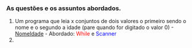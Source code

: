 ### As questões e os assuntos abordados.

1. Um programa que leia x conjuntos de dois valores o primeiro sendo o nome e o segundo a idade
(pare quando for digitado o valor 0)
    -[NomeIdade](https://github.com/SohIsa/AllBoot/blob/main/repeticaoEArrays/NomeIdade.java)
        - Abordado: <span style="color:red">While</span> e <span style="color:blue">Scanner</span>
2. 